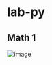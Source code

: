 # lab-py
## Math 1
![image](https://user-images.githubusercontent.com/91655905/137267795-a84defae-8896-43ae-9be6-f607a95f7f75.png)
